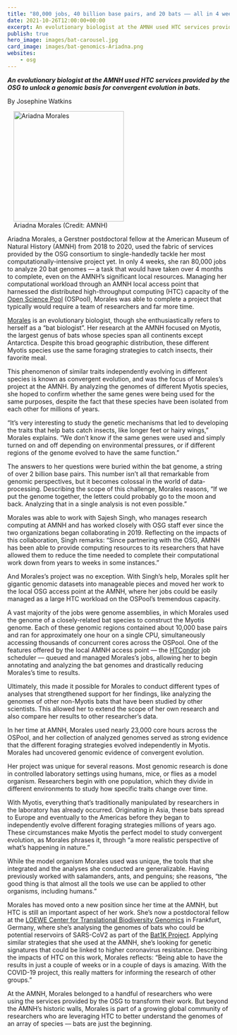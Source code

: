 ```yaml
---
title: "80,000 jobs, 40 billion base pairs, and 20 bats –– all in 4 weeks" 
date: 2021-10-26T12:00:00+00:00
excerpt: An evolutionary biologist at the AMNH used HTC services provided by the OSG to unlock a genomic basis for convergent evolution in bats.
publish: true
hero_image: images/bat-carousel.jpg
card_image: images/bat-genomics-Ariadna.png
websites:
    - osg
--- 
```


***An evolutionary biologist at the AMNH used HTC services provided by the OSG to unlock a genomic basis for convergent evolution in bats.***

By Josephine Watkins

<figure class="figure float-end" style="margin-left: 1em">
  <img src="{{ 'images/bat-genomics-Ariadna.png' | relative_url }}" class="figure-img img-fluid rounded" alt="Ariadna Morales" width="250px">
  <figcaption class="figure-caption">Ariadna Morales (Credit: AMNH)<br/></figcaption>
</figure>

Ariadna Morales, a Gerstner postdoctoral fellow at the American Museum of Natural History (AMNH) from 2018 to 2020, used the fabric of services provided by the OSG 
consortium to single-handedly tackle her most computationally-intensive project yet. In only 4 weeks, she ran 80,000 jobs to analyze 20 bat genomes –– a task that 
would have taken over 4 months to complete, even on the AMNH’s significant local resources. Managing her computational workload through an AMNH local access point 
that harnessed the distributed high-throughput computing (HTC) capacity of the [Open Science Pool](https://opensciencegrid.org/about/open_science_pool/) (OSPool), Morales was able to complete a project that typically 
would require a team of researchers and far more time.

[Morales](https://www.amnh.org/research/staff-directory/ariadna-morales) is an evolutionary biologist, though she enthusiastically refers to herself as a “bat biologist”. Her research at the AMNH focused on Myotis, the largest 
genus of bats whose species span all continents except Antarctica. Despite this broad geographic distribution, these different Myotis species use the same foraging 
strategies to catch insects, their favorite meal. 

This phenomenon of similar traits independently evolving in different species is known as convergent evolution, and was the focus of Morales’s project at the AMNH. 
By analyzing the genomes of different Myotis species, she hoped to confirm whether the same genes were being used for the same purposes, despite the fact that 
these species have been isolated from each other for millions of years.

“It’s very interesting to study the genetic mechanisms that led to developing the traits that help bats catch insects, like longer feet or hairy wings,” Morales 
explains. “We don’t know if the same genes were used and simply turned on and off depending on environmental pressures, or if different regions of the genome 
evolved to have the same function.”

The answers to her questions were buried within the bat genome, a string of over 2 billion base pairs. This number isn’t all that remarkable from genomic 
perspectives, but it becomes colossal in the world of data-processing. Describing the scope of this challenge, Morales reasons, “If we put the genome together, 
the letters could probably go to the moon and back. Analyzing that in a single analysis is not even possible.” 

Morales was able to work with Sajesh Singh, who manages research computing at AMNH and has worked closely with OSG staff ever since the two organizations began 
collaborating in 2019. Reflecting on the impacts of this collaboration, Singh remarks: “​​Since partnering with the OSG, AMNH has been able to provide computing 
resources to its researchers that have allowed them to reduce the time needed to complete their computational work down from years to weeks in some instances.”

And Morales’s project was no exception. With Singh’s help, Morales split her gigantic genomic datasets into manageable pieces and moved her work to the local OSG 
access point at the AMNH, where her jobs could be easily managed as a large HTC workload on the OSPool’s tremendous capacity.

A vast majority of the jobs were genome assemblies, in which Morales used the genome of a closely-related bat species to construct the Myotis genome. Each of these 
genomic regions contained about 10,000 base pairs and ran for approximately one hour on a single CPU, simultaneously accessing thousands of concurrent cores across 
the OSPool. One of the features offered by the local AMNH access point –– the [HTCondor](https://research.cs.wisc.edu/htcondor/) job scheduler –– queued and managed Morales’s jobs, allowing her to begin 
annotating and analyzing the bat genomes and drastically reducing Morales’s time to results. 

Ultimately, this made it possible for Morales to conduct different types of analyses that strengthened support for her findings, like analyzing the genomes of 
other non-Myotis bats that have been studied by other scientists. This allowed her to extend the scope of her own research and also compare her results to other 
researcher’s data. 

In her time at AMNH, Morales used nearly 23,000 core hours across the OSPool, and her collection of analyzed genomes served as strong evidence that the different 
foraging strategies evolved independently in Myotis. Morales had uncovered genomic evidence of convergent evolution. 

Her project was unique for several reasons. Most genomic research is done in controlled laboratory settings using humans, mice, or flies as a model organism. 
Researchers begin with one population, which they divide in different environments to study how specific traits change over time.

With Myotis, everything that’s traditionally manipulated by researchers in the laboratory has already occurred. Originating in Asia, these bats spread to Europe and
eventually to the Americas before they began to independently evolve different foraging strategies millions of years ago. These circumstances make Myotis the 
perfect model to study convergent evolution, as Morales phrases it, through “a more realistic perspective of what’s happening in nature.”

While the model organism Morales used was unique, the tools that she integrated and the analyses she conducted are generalizable. Having previously worked with 
salamanders, ants, and penguins; she reasons, “the good thing is that almost all the tools we use can be applied to other organisms, including humans.”

Morales has moved onto a new position since her time at the AMNH, but HTC is still an important aspect of her work. She’s now a postdoctoral fellow at the 
[LOEWE Center for Translational Biodiversity Genomics](https://tbg.senckenberg.de/) in Frankfurt, Germany, where she’s analysing the genomes of bats who could be potential reservoirs of SARS-CoV2
as part of the [Bat1K Project](https://bat1k.com/). Applying similar strategies that she used at the AMNH, she’s looking for genetic signatures that could be linked to higher 
coronavirus resistance. Describing the impacts of HTC on this work, Morales reflects: “Being able to have the results in just a couple of weeks or in a couple of 
days is amazing. With the COVID-19 project, this really matters for informing the research of other groups.”

At the AMNH, Morales belonged to a handful of researchers who were using the services provided by the OSG to transform their work. But beyond the AMNH’s historic 
walls, Morales is part of a growing global community of researchers who are leveraging HTC to better understand the genomes of an array of species –– bats are just 
the beginning.
